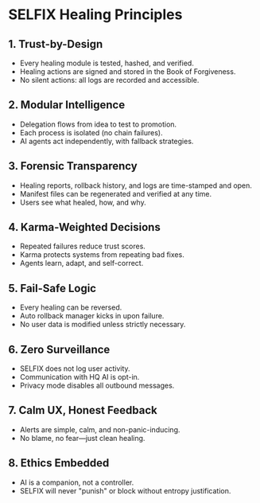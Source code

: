 # SELFIX Healing Principles

## 1. Trust-by-Design
- Every healing module is tested, hashed, and verified.
- Healing actions are signed and stored in the Book of Forgiveness.
- No silent actions: all logs are recorded and accessible.

## 2. Modular Intelligence
- Delegation flows from idea to test to promotion.
- Each process is isolated (no chain failures).
- AI agents act independently, with fallback strategies.

## 3. Forensic Transparency
- Healing reports, rollback history, and logs are time-stamped and open.
- Manifest files can be regenerated and verified at any time.
- Users see what healed, how, and why.

## 4. Karma-Weighted Decisions
- Repeated failures reduce trust scores.
- Karma protects systems from repeating bad fixes.
- Agents learn, adapt, and self-correct.

## 5. Fail-Safe Logic
- Every healing can be reversed.
- Auto rollback manager kicks in upon failure.
- No user data is modified unless strictly necessary.

## 6. Zero Surveillance
- SELFIX does not log user activity.
- Communication with HQ AI is opt-in.
- Privacy mode disables all outbound messages.

## 7. Calm UX, Honest Feedback
- Alerts are simple, calm, and non-panic-inducing.
- No blame, no fear—just clean healing.

## 8. Ethics Embedded
- AI is a companion, not a controller.
- SELFIX will never "punish" or block without entropy justification.
